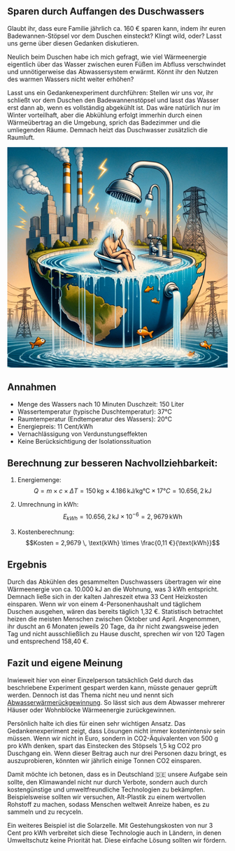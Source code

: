 ## Sparen durch Auffangen des Duschwassers

Glaubt ihr, dass eure Familie jährlich ca. 160 € sparen kann, indem ihr euren Badewannen-Stöpsel vor dem Duschen einsteckt? Klingt wild, oder? Lasst uns gerne über diesen Gedanken diskutieren.

Neulich beim Duschen habe ich mich gefragt, wie viel Wärmeenergie eigentlich über das Wasser zwischen euren Füßen im Abfluss verschwindet und unnötigerweise das Abwassersystem erwärmt. Könnt ihr den Nutzen des warmen Wassers nicht weiter erhöhen?

Lasst uns ein Gedankenexperiment durchführen: Stellen wir uns vor, ihr schließt vor dem Duschen den Badewannenstöpsel und lasst das Wasser erst dann ab, wenn es vollständig abgekühlt ist. Das wäre natürlich nur im Winter vorteilhaft, aber die Abkühlung erfolgt immerhin durch einen Wärmeübertrag an die Umgebung, sprich das Badezimmer und die umliegenden Räume. Demnach heizt das Duschwasser zusätzlich die Raumluft.

![Titel](images/titelbild.webp)

## Annahmen

- Menge des Wassers nach 10 Minuten Duschzeit: 150 Liter
- Wassertemperatur (typische Duschtemperatur): 37°C
- Raumtemperatur (Endtemperatur des Wassers): 20°C
- Energiepreis: 11 Cent/kWh
- Vernachlässigung von Verdunstungseffekten
- Keine Berücksichtigung der Isolationssituation

## Berechnung zur besseren Nachvollziehbarkeit:

1. Energiemenge:
   $$Q = m \times c \times ΔT = 150 \, \text{kg} \times 4.186 \, \text{kJ/kg°C} \times 17°C = 10.656,2 \, \text{kJ}$$

2. Umrechnung in kWh:
   $$E_{kWh} = 10.656,2 \, \text{kJ} \times 10^{-6} = 2,9679 \, \text{kWh}$$

3. Kostenberechnung:
   $$Kosten = 2,9679 \, \text{kWh} \times \frac{0,11 €}{\text{kWh}}$$

## Ergebnis

Durch das Abkühlen des gesammelten Duschwassers übertragen wir eine Wärmeenergie von ca. 10.000 kJ an die Wohnung, was 3 kWh entspricht. Demnach ließe sich in der kalten Jahreszeit etwa 33 Cent Heizkosten einsparen. Wenn wir von einem 4-Personenhaushalt und täglichem Duschen ausgehen, wären das bereits täglich 1,32 €. Statistisch betrachtet heizen die meisten Menschen zwischen Oktober und April. Angenommen, ihr duscht an 6 Monaten jeweils 20 Tage, da ihr nicht zwangsweise jeden Tag und nicht ausschließlich zu Hause duscht, sprechen wir von 120 Tagen und entsprechend 158,40 €.

## Fazit und eigene Meinung

Inwieweit hier von einer Einzelperson tatsächlich Geld durch das beschriebene Experiment gespart werden kann, müsste genauer geprüft werden. Dennoch ist das Thema nicht neu und nennt sich [Abwasserwärmerückgewinnung](https://de.wikipedia.org/wiki/Abwasserwärmerückgewinnung). So lässt sich aus dem Abwasser mehrerer Häuser oder Wohnblöcke Wärmeenergie zurückgewinnen.

Persönlich halte ich dies für einen sehr wichtigen Ansatz. Das Gedankenexperiment zeigt, dass Lösungen nicht immer kostenintensiv sein müssen. Wenn wir nicht in Euro, sondern in CO2-Äquivalenten von 500 g pro kWh denken, spart das Einstecken des Stöpsels 1,5 kg CO2 pro Duschgang ein. Wenn dieser Beitrag auch nur drei Personen dazu bringt, es auszuprobieren, könnten wir jährlich einige Tonnen CO2 einsparen.

Damit möchte ich betonen, dass es in Deutschland 🇩🇪 unsere Aufgabe sein sollte, den Klimawandel nicht nur durch Verbote, sondern auch durch kostengünstige und umweltfreundliche Technologien zu bekämpfen. Beispielsweise sollten wir versuchen, Alt-Plastik zu einem wertvollen Rohstoff zu machen, sodass Menschen weltweit Anreize haben, es zu sammeln und zu recyceln.

Ein weiteres Beispiel ist die Solarzelle. Mit Gestehungskosten von nur 3 Cent pro kWh verbreitet sich diese Technologie auch in Ländern, in denen Umweltschutz keine Priorität hat. Diese einfache Lösung sollten wir fördern.
